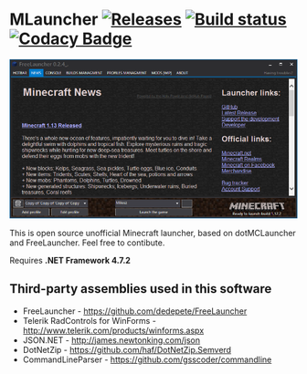 # MLauncher [![Releases](https://img.shields.io/github/release/dedepete/FreeLauncher.svg)](https://github.com/dedepete/FreeLauncher/releases/latest) [![Build status](https://ci.appveyor.com/api/projects/status/bmha8jjjrptoa76j?svg=true)](https://ci.appveyor.com/project/dedepete/freelauncher) [![Codacy Badge](https://api.codacy.com/project/badge/Grade/a7a3d1a5f28c47bdba124f126892f4d5)](https://www.codacy.com/app/dedepete/FreeLauncher?utm_source=github.com&amp;utm_medium=referral&amp;utm_content=dedepete/FreeLauncher&amp;utm_campaign=Badge_Grade)

![Screenshot](.github/assets/wiki/screenshots/scr_023_01.png)

This is open source unofficial Minecraft launcher, based on dotMCLauncher and FreeLauncher. Feel free to contibute.

Requires **.NET Framework 4.7.2**

## Third-party assemblies used in this software

* FreeLauncher                     - https://github.com/dedepete/FreeLauncher
* Telerik RadControls for WinForms - http://www.telerik.com/products/winforms.aspx
* JSON.NET                         - http://james.newtonking.com/json
* DotNetZip                        - https://github.com/haf/DotNetZip.Semverd
* CommandLineParser                - https://github.com/gsscoder/commandline
